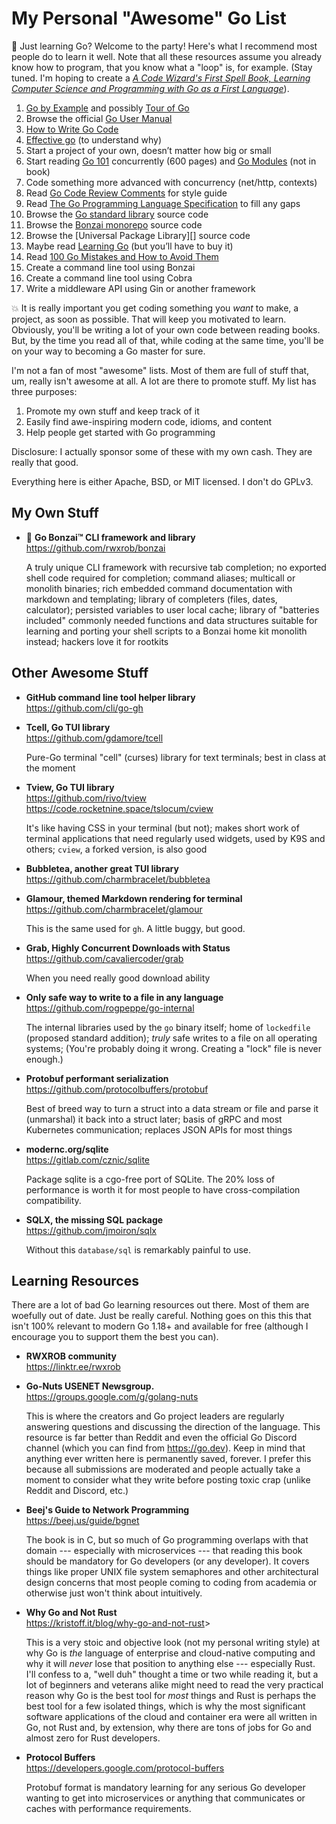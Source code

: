 # My Personal "Awesome" Go List

🎉 Just learning Go? Welcome to the party! Here's what I recommend most people do to learn it well. Note that all these resources assume you already know how to program, that you know what a "loop" is, for example. (Stay tuned. I'm hoping to create a [*A Code Wizard's First Spell Book, Learning Computer Science and Programming with Go as a First Language*][book]).

[book]: <https://github.com/rwxrob/code-wizard-book>

1.  [Go by Example][12] and possibly [Tour of Go][1]
2.  Browse the official [Go User Manual][13]
3.  [How to Write Go Code][3]
4.  [Effective go][4] (to understand why)
5.  Start a project of your own, doesn’t matter how big or small
6.  Start reading [Go 101][8] concurrently (600 pages) and [Go Modules][10] (not in book)
7.  Code something more advanced with concurrency (net/http, contexts)
8.  Read [Go Code Review Comments][7] for style guide
9.  Read [The Go Programming Language Specification][5] to fill any gaps
10. Browse the [Go standard library][6] source code
11. Browse the [Bonzai monorepo][2] source code
12. Browse the [Universal Package Library][] source code
13. Maybe read [Learning Go][9] (but you’ll have to buy it)
14. Read [100 Go Mistakes and How to Avoid Them][11]
15. Create a command line tool using Bonzai
16. Create a command line tool using Cobra
17. Write a middleware API using Gin or another framework

[1]: <http://go.dev/tour>
[2]: <https://github.com/rwxrob/bonzai>
[3]: <https://golang.org/doc/code.html>
[4]: <https://golang.org/doc/effective_go.html>
[5]: <https://golang.org/ref/spec>
[6]: <https://pkg.go.dev/std>
[7]: <https://github.com/golang/go/wiki/CodeReviewComments>
[8]: <https://go101.org/article/101.html>
[9]: <https://www.oreilly.com/library/view/learning-go/9781492077206/>
[10]: <https://go.dev/blog/using-go-modules>
[11]: <https://100go.co/>
[12]: <https://gobyexample.com/>
[13]: <https://go.dev/doc>
[14]: <https://pkg.go.dev>

💥 It is really important you get coding something you *want* to make, a project, as soon as possible. That will keep you motivated to learn. Obviously, you'll be writing a lot of your own code between reading books. But, by the time you read all of that, while coding at the same time, you'll be on your way to becoming a Go master for sure.

I'm not a fan of most "awesome" lists. Most of them are full of stuff that, um, really isn't awesome at all. A lot are there to promote stuff. My list has
three purposes:

1. Promote my own stuff and keep track of it
2. Easily find awe-inspiring modern code, idioms, and content
3. Help people get started with Go programming

Disclosure: I actually sponsor some of these with my own cash. They are
really that good.

Everything here is either Apache, BSD, or MIT licensed. I don't do GPLv3.

## My Own Stuff

* 🌳 **Go Bonzai™ CLI framework and library**  
  <https://github.com/rwxrob/bonzai>

  A truly unique CLI framework with recursive tab completion; no exported
  shell code required for completion; command aliases; multicall or
  monolith binaries; rich embedded command documentation with markdown and
  templating; library of completers (files, dates, calculator); persisted variables to user local cache; library of "batteries included" commonly needed functions and data structures suitable for learning and porting your shell scripts to a Bonzai home kit monolith instead; hackers love it for rootkits

## Other Awesome Stuff

* **GitHub command line tool helper library**  
  <https://github.com/cli/go-gh>

* **Tcell, Go TUI library**  
  <https://github.com/gdamore/tcell>

  Pure-Go terminal "cell" (curses) library for text terminals; best in
  class at the moment

* **Tview, Go TUI library**  
  <https://github.com/rivo/tview>  
  <https://code.rocketnine.space/tslocum/cview>

  It's like having CSS in your terminal (but not); makes short work of
  terminal applications that need regularly used widgets, used by K9S
  and others; `cview`, a forked version, is also good

- **Bubbletea, another great TUI library**   
  <https://github.com/charmbracelet/bubbletea>

* **Glamour, themed Markdown rendering for terminal**  
  <https://github.com/charmbracelet/glamour>

  This is the same used for `gh`. A little buggy, but good.

* **Grab, Highly Concurrent Downloads with Status**  
  <https://github.com/cavaliercoder/grab>

  When you need really good download ability

* **Only safe way to write to a file in any language**  
  <https://github.com/rogpeppe/go-internal>

  The internal libraries used by the `go` binary itself; home of
  `lockedfile` (proposed standard addition); *truly* safe writes to a
  file on all operating systems; (You're probably doing it wrong.
  Creating a "lock" file is never enough.)

* **Protobuf performant serialization**  
  <https://github.com/protocolbuffers/protobuf>

  Best of breed way to turn a struct into a data stream or file and
  parse it (unmarshal) it back into a struct later; basis of gRPC and
  most Kubernetes communication; replaces JSON APIs for most things

* **modernc.org/sqlite**  
  <https://gitlab.com/cznic/sqlite>

  Package sqlite is a cgo-free port of SQLite. The 20% loss of performance is worth it for most people to have cross-compilation compatibility.

* **SQLX, the missing SQL package**  
  <https://github.com/jmoiron/sqlx>

  Without this `database/sql` is remarkably painful to use.

## Learning Resources

There are a lot of bad Go learning resources out there. Most of them are
woefully out of date. Just be really careful. Nothing goes on this this
that isn't 100% relevant to modern Go 1.18+ and available for free
(although I encourage you to support them the best you can).

- **RWXROB community**  
  <https://linktr.ee/rwxrob>

* **Go-Nuts USENET Newsgroup.**  
  <https://groups.google.com/g/golang-nuts>

  This is where the creators and Go project leaders are regularly
  answering questions and discussing the direction of the language. This
  resource is far better than Reddit and even the official Go Discord
  channel (which you can find from <https://go.dev>). Keep in mind that
  anything ever written here is permanently saved, forever. I prefer
  this because all submissions are moderated and people actually take a
  moment to consider what they write before posting toxic crap (unlike
  Reddit and Discord, etc.)

* **Beej's Guide to Network Programming**  
  <https://beej.us/guide/bgnet>

  The book is in C, but so much of Go programming overlaps with that
  domain --- especially with microservices --- that reading this book
  should be mandatory for Go developers (or any developer). It covers
  things like proper UNIX file system semaphores and other architectural
  design concerns that most people coming to coding from academia or
  otherwise just won't think about intuitively.

* **Why Go and Not Rust**  
  <https://kristoff.it/blog/why-go-and-not-rust>>

  This is a very stoic and objective look (not my personal writing
  style) at why Go is *the* language of enterprise and cloud-native
  computing and why it will *never* lose that position to anything else
  --- especially Rust. I'll confess to a, "well duh" thought a time or
  two while reading it, but a lot of beginners and veterans alike might
  need to read the very practical reason why Go is the best tool for
  *most* things and Rust is perhaps the best tool for a few isolated
  things, which is why the most significant software applications of the
  cloud and container era were all written in Go, not Rust and, by
  extension, why there are tons of jobs for Go and almost zero for Rust
  developers.

* **Protocol Buffers**  
  <https://developers.google.com/protocol-buffers>

  Protobuf format is mandatory learning for any serious Go developer
  wanting to get into microservices or anything that communicates or
  caches with performance requirements.
